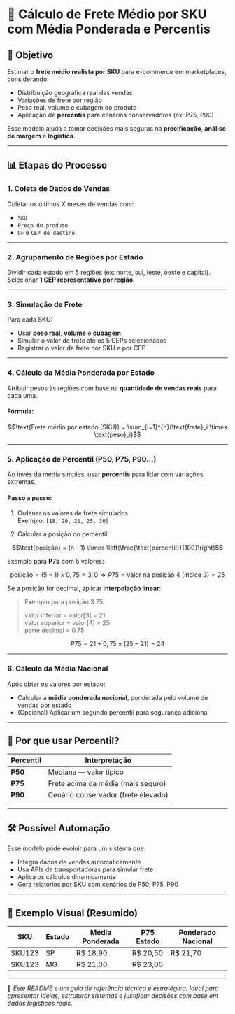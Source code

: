 
# 🚚 Cálculo de Frete Médio por SKU com Média Ponderada e Percentis

## 🎯 Objetivo

Estimar o **frete médio realista por SKU** para e-commerce em marketplaces, considerando:

- Distribuição geográfica real das vendas
- Variações de frete por região
- Peso real, volume e cubagem do produto
- Aplicação de **percentis** para cenários conservadores (ex: P75, P90)

Esse modelo ajuda a tomar decisões mais seguras na **precificação**, **análise de margem** e **logística**.

---

## 📊 Etapas do Processo

### 1. Coleta de Dados de Vendas

Coletar os últimos X meses de vendas com:

- `SKU`
- `Preço do produto`
- `UF` e `CEP de destino`

---

### 2. Agrupamento de Regiões por Estado

Dividir cada estado em 5 regiões (ex: norte, sul, leste, oeste e capital).  
Selecionar **1 CEP representativo por região**.

---

### 3. Simulação de Frete

Para cada SKU:

- Usar **peso real**, **volume** e **cubagem**
- Simular o valor de frete até os 5 CEPs selecionados
- Registrar o valor de frete por SKU e por CEP

---

### 4. Cálculo da Média Ponderada por Estado

Atribuir pesos às regiões com base na **quantidade de vendas reais** para cada uma.

#### Fórmula:

```math
\text{Frete médio por estado (SKU)} = \sum_{i=1}^{n}(\text{frete}_i \times \text{peso}_i)
```

---

### 5. Aplicação de Percentil (P50, P75, P90...)

Ao invés da média simples, usar **percentis** para lidar com variações extremas.

#### Passo a passo:

1. Ordenar os valores de frete simulados  
   Exemplo: `[18, 20, 21, 25, 30]`

2. Calcular a posição do percentil:

```math
\text{posição} = (n - 1) \times \left(\frac{\text{percentil}}{100}\right)
```

Exemplo para **P75** com 5 valores:

```math
\text{posição} = (5 - 1) \times 0{,}75 = 3{,}0
\Rightarrow P75 = \text{valor na posição 4 (índice 3)} = 25
```

Se a posição for decimal, aplicar **interpolação linear**:

> Exemplo para posição 3.75:
> 
> valor inferior = valor[3] = 21  
> valor superior = valor[4] = 25  
> parte decimal = 0.75

```math
P75 = 21 + 0{,}75 \times (25 - 21) = 24
```

---

### 6. Cálculo da Média Nacional

Após obter os valores por estado:

- Calcular a **média ponderada nacional**, ponderada pelo volume de vendas por estado
- (Opcional) Aplicar um segundo percentil para segurança adicional

---

## 🧠 Por que usar Percentil?

| Percentil | Interpretação                          |
|-----------|----------------------------------------|
| **P50**   | Mediana — valor típico                 |
| **P75**   | Frete acima da média (mais seguro)     |
| **P90**   | Cenário conservador (frete elevado)    |

---

## 🛠 Possível Automação

Esse modelo pode evoluir para um sistema que:

- Integra dados de vendas automaticamente
- Usa APIs de transportadoras para simular frete
- Aplica os cálculos dinamicamente
- Gera relatórios por SKU com cenários de P50, P75, P90

---

## 📎 Exemplo Visual (Resumido)

| SKU     | Estado | Média Ponderada | P75 Estado | Ponderado Nacional |
|---------|--------|------------------|------------|--------------------|
| SKU123  | SP     | R$ 18,90         | R$ 20,50   | R$ 21,70           |
| SKU123  | MG     | R$ 21,00         | R$ 23,00   |                    |

---

📌 *Este README é um guia de referência técnica e estratégica. Ideal para apresentar ideias, estruturar sistemas e justificar decisões com base em dados logísticos reais.*
